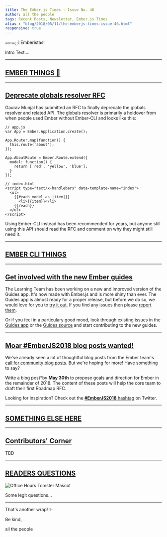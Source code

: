 ```yaml
---
title: The Ember.js Times - Issue No. 46
author: all the people
tags: Recent Posts, Newsletter, Ember.js Times
alias : "blog/2018/05/11/the-emberjs-times-issue-46.html"
responsive: true
---
```


හෙලෝ Emberistas!

Intro Text....

---

## [EMBER THINGS 🐹](#your-url-here)

---

## [Deprecate globals resolver RFC](https://github.com/emberjs/rfcs/pull/331)
Gaurav Munjal has submitted an RFC to finally deprecate the globals resolver and related API. The globals resolver is primarily a holdover from when people used Ember without Ember-CLI and looks like this:

```
// app.js
var App = Ember.Application.create();

App.Router.map(function() {
  this.route('about');
});

App.AboutRoute = Ember.Route.extend({
  model: function() {
    return ['red', 'yellow', 'blue'];
  }
});
```

```
// index.html
<script type="text/x-handlebars" data-template-name="index">
  <ul>
    {{#each model as |item|}}
      <li>{{item}}</li>
    {{/each}}
  </ul>
</script>
```

Using Ember-CLI instead has been recommended for years, but anyone still using this API should
read the RFC and comment on why they might still need it.

---

## [EMBER CLI THINGS](#your-url-here)


---

## [Get involved with the new Ember guides](https://emberguides.stonecircle.io/release/)
The Learning Team has been working on a new and improved version of the Guides app. It's now made with Ember.js and is more shiny than ever. The Guides app is almost ready for a proper release, but before we do so, we would love for you to [try it out](https://emberguides.stonecircle.io/release/). If you find any issues then please [report them](https://github.com/ember-learn/guides-app/issues).

Or if you feel in a particulary good mood, look through existing issues in the [Guides app](https://github.com/ember-learn/guides-app/issues) or the [Guides source](https://github.com/ember-learn/guides-source/issues) and start contributing to the new guides.

---

## [Moar #EmberJS2018 blog posts wanted!](https://emberjs.com/blog/2018/05/02/ember-2018-roadmap-call-for-posts.html)

We've already seen a lot of thoughtful blog posts from the Ember team's [call for community blog posts](https://emberjs.com/blog/2018/05/02/ember-2018-roadmap-call-for-posts.html). But we're hoping for more! Have something to say?

Write a blog post*by **May 30th** to propose goals and direction for Ember in the remainder of 2018. The content of these posts will help the core team to draft their first Roadmap RFC.

Looking for inspiration? Check out the [**#EmberJS2018** hashtag](https://twitter.com/search?q=%23EmberJS2018) on Twitter.

---

## [SOMETHING ELSE HERE](#your-url-here)


---


## [Contributors' Corner](https://guides.emberjs.com/v3.1.0/contributing/repositories/)

TBD

---

## [READERS QUESTIONS](#hopefully-getting-one-in-this-week)

<div class="blog-row">
  <img class="float-right small transparent padded" alt="Office Hours Tomster Mascot" title="Readers' Questions" src="/images/tomsters/officehours.png" />

  <p>Some legit questions...</p>
</div>


---

That's another wrap!  ✨

Be kind,

all the people
